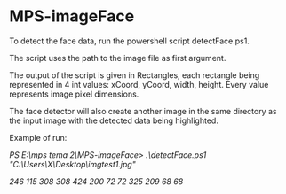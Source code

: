 # MPS-imageFace

To detect the face data, run the powershell script detectFace.ps1.

The script uses the path to the image file as first argument.

The output of the script is given in Rectangles, each rectangle being represented in 4 int values: xCoord, yCoord, width, height. Every value represents image pixel dimensions.

The face detector will also create another image in the same directory as the input image with the detected data being highlighted.

Example of run:


*PS E:\mps tema 2\MPS-imageFace> .\detectFace.ps1 "C:\Users\X\Desktop\imgtest1.jpg"*

*246 115 308 308 424 200 72 72 325 209 68 68*
